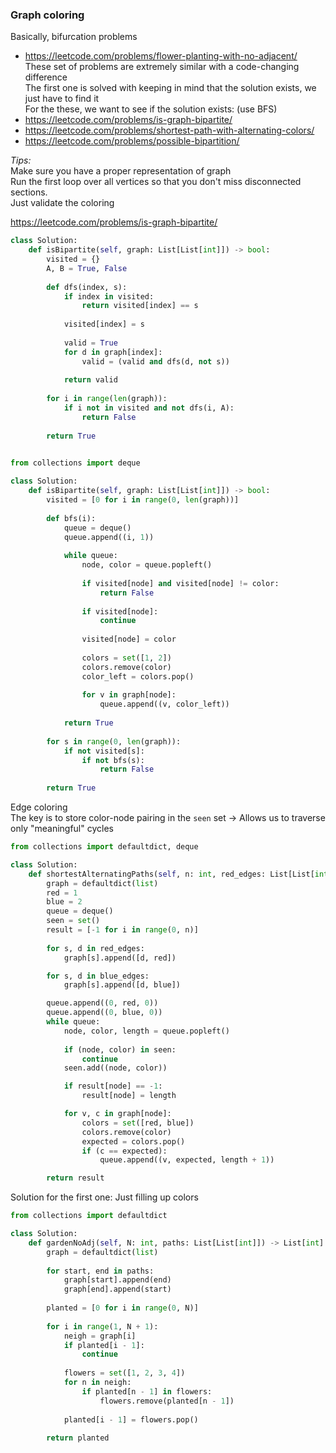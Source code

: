 ### Graph coloring

Basically, bifurcation problems

* https://leetcode.com/problems/flower-planting-with-no-adjacent/ <br />
These set of problems are extremely similar with a code-changing difference <br />
The first one is solved with keeping in mind that the solution exists, we just have to find it <br />
For the these, we want to see if the solution exists: (use BFS)
* https://leetcode.com/problems/is-graph-bipartite/
* https://leetcode.com/problems/shortest-path-with-alternating-colors/
* https://leetcode.com/problems/possible-bipartition/ <br /> 

_Tips:_ <br />
Make sure you have a proper representation of graph <br />
Run the first loop over all vertices so that you don't miss disconnected sections. <br />
Just validate the coloring

https://leetcode.com/problems/is-graph-bipartite/
```py
class Solution:
    def isBipartite(self, graph: List[List[int]]) -> bool:
        visited = {}
        A, B = True, False
        
        def dfs(index, s):
            if index in visited:
                return visited[index] == s
            
            visited[index] = s
            
            valid = True
            for d in graph[index]:
                valid = (valid and dfs(d, not s))
            
            return valid
        
        for i in range(len(graph)):
            if i not in visited and not dfs(i, A):
                return False
        
        return True
        
```

```py
from collections import deque

class Solution:
    def isBipartite(self, graph: List[List[int]]) -> bool:
        visited = [0 for i in range(0, len(graph))]
        
        def bfs(i):
            queue = deque()
            queue.append((i, 1))
            
            while queue:
                node, color = queue.popleft()
                
                if visited[node] and visited[node] != color:
                    return False
                
                if visited[node]:
                    continue
                
                visited[node] = color
                
                colors = set([1, 2])
                colors.remove(color)
                color_left = colors.pop()
                
                for v in graph[node]:
                    queue.append((v, color_left))
            
            return True
        
        for s in range(0, len(graph)):
            if not visited[s]:
                if not bfs(s):
                    return False
                
        return True
```
Edge coloring <br />
The key is to store color-node pairing in the `seen` set -> Allows us to traverse only "meaningful" cycles
```py
from collections import defaultdict, deque

class Solution:
    def shortestAlternatingPaths(self, n: int, red_edges: List[List[int]], blue_edges: List[List[int]]) -> List[int]:
        graph = defaultdict(list)
        red = 1
        blue = 2
        queue = deque()
        seen = set()
        result = [-1 for i in range(0, n)]
 
        for s, d in red_edges:
            graph[s].append([d, red])

        for s, d in blue_edges:
            graph[s].append([d, blue])

        queue.append((0, red, 0))
        queue.append((0, blue, 0))
        while queue:
            node, color, length = queue.popleft()
            
            if (node, color) in seen:
                continue
            seen.add((node, color))

            if result[node] == -1:
                result[node] = length

            for v, c in graph[node]:
                colors = set([red, blue])
                colors.remove(color)
                expected = colors.pop()
                if (c == expected):
                    queue.append((v, expected, length + 1))

        return result
```

Solution for the first one: 
Just filling up colors

```py
from collections import defaultdict

class Solution:
    def gardenNoAdj(self, N: int, paths: List[List[int]]) -> List[int]:
        graph = defaultdict(list)
        
        for start, end in paths:
            graph[start].append(end)
            graph[end].append(start)
            
        planted = [0 for i in range(0, N)]
        
        for i in range(1, N + 1):
            neigh = graph[i]
            if planted[i - 1]:
                continue
                
            flowers = set([1, 2, 3, 4])
            for n in neigh:
                if planted[n - 1] in flowers:
                    flowers.remove(planted[n - 1])
                
            planted[i - 1] = flowers.pop()
        
        return planted
```